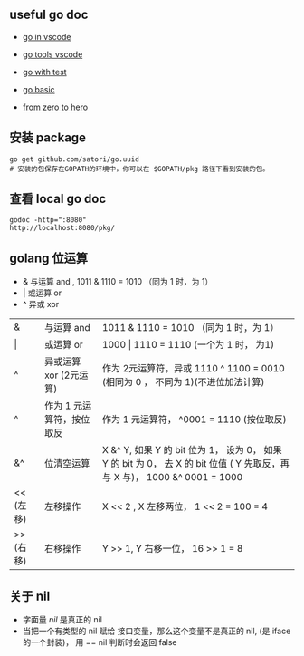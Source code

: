 
## useful go doc

* [go in vscode](https://dev.to/vuong/golang-in-vscode-show-code-coverage-of-after-saving-test-8g0)

* [go tools vscode](https://github.com/Microsoft/vscode-go/wiki/Go-tools-that-the-Go-extension-depends-on)

* [go with test](https://quii.gitbook.io/learn-go-with-tests/)

* [go basic](https://yourbasic.org/golang/)

* [from zero to hero](https://milapneupane.com.np/2019/07/06/learning-golang-from-zero-to-hero/)

## 安装 package

```
go get github.com/satori/go.uuid
# 安装的包保存在GOPATH的环境中，你可以在 $GOPATH/pkg 路径下看到安装的包。
```

## 查看 local go doc

```
godoc -http=":8080"
http://localhost:8080/pkg/
```

## golang 位运算

* & 与运算 and , 1011 & 1110 = 1010 （同为 1 时，为 1）
* | 或运算 or
* ^ 异或 xor

|            |            |                   |
| ---------- | ---------- | ----------------- |
|&	    |与运算 and	| 1011 & 1110 = 1010 （同为 1 时，为 1）|
|\|	    |或运算 or	| 1000 \| 1110 = 1110 (一个为 1 时， 为1) |
|^	    |异或运算 xor (2元运算) |	作为 2元运算符，异或 1110 ^ 1100 = 0010 (相同为 0 ， 不同为 1)(不进位加法计算) |
|^	    |作为 1 元运算符，按位取反 |	作为 1 元运算符， ^0001 = 1110 (按位取反) |
|&^	    |位清空运算	| X &^ Y, 如果 Y 的 bit 位为 1， 设为 0， 如果 Y 的 bit 为 0， 去 X 的 bit 位值 ( Y 先取反，再与 X 与)， 1000 &^ 0001 = 1000 |
|<< (左移)  |	左移操作 |	X << 2 , X 左移两位， 1 << 2 = 100 = 4 |
|>> (右移)  | 右移操作 | Y >> 1, Y 右移一位， 16 >> 1 = 8 |

## 关于 nil

* 字面量 *nil* 是真正的 nil
* 当把一个有类型的 nil 赋给 接口变量，那么这个变量不是真正的 nil, (是 iface 的一个封装)， 用 == nil 判断时会返回 false